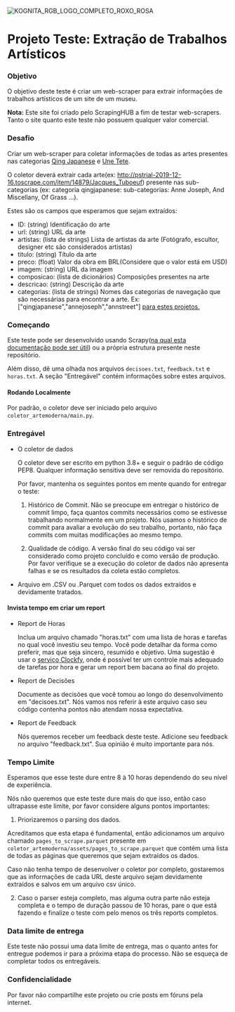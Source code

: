 ![KOGNITA_RGB_LOGO_COMPLETO_ROXO_ROSA](https://user-images.githubusercontent.com/81701366/215144953-33d142f6-a2ec-4105-93cf-5d1a3f80ec57.png)

# Projeto Teste: Extração de Trabalhos Artísticos #

### Objetivo ###

O objetivo deste teste é criar um web-scraper para extrair informações de trabalhos artísticos de um site de um museu.

**Nota:** Este site foi criado pelo ScrapingHUB a fim de testar web-scrapers. Tanto o site quanto este teste não possuem qualquer valor comercial.


### Desafio ###

Criar um web-scraper para coletar informações de todas as artes presentes nas categorias [Qing Japanese](http://pstrial-2019-12-16.toscrape.com/browse/qingjapanese) e [Une Tete](http://pstrial-2019-12-16.toscrape.com/browse/unetete).


O coletor deverá extrair cada arte(ex: http://pstrial-2019-12-16.toscrape.com/item/14879/Jacques_Tuboeuf) presente nas sub-categorias (ex: categoria qingjapanese: sub-categorias: Anne Joseph, And Miscellany, Of Grass ...).

Estes são os campos que esperamos que sejam extraídos:

* ID: (string) Identificação do arte 
* url: (string) URL da arte
* artistas: (lista de strings) Lista de artistas da arte (Fotógrafo, escultor, designer etc são considerados artistas)
* titulo: (string) Título da arte
* preco: (float) Valor da obra em BRL(Considere que o valor está em USD)
* imagem: (string) URL da imagem
* composicao: (lista de dicionários) Composições presentes na arte
* descricao: (string) Descrição da arte
* categorias: (lista de strings) Nomes das categorias de navegação que são necessárias para encontrar a arte. Ex: ["qingjapanese","annejoseph","annstreet"] [para estes projetos.](http://pstrial-2019-12-16.toscrape.com/browse/qingjapanese/annejoseph/annstreet)

### Começando

Este teste pode ser desenvolvido usando Scrapy([na qual esta documentação pode ser útil](https://doc.scrapy.org/en/latest/intro/tutorial.html#our-first-spider)) ou a própria estrutura presente neste repositório.


Além disso, dê uma olhada nos arquivos `decisoes.txt`,  `feedback.txt` e  `horas.txt`. 
A seção "Entregável" contém informações sobre estes arquivos.


#### Rodando Localmente
Por padrão, o coletor deve ser iniciado pelo arquivo `coletor_artemoderna/main.py`.


### Entregável ###

* O coletor de dados

    O coletor deve ser escrito em python 3.8+ e seguir o padrão de código PEP8. Qualquer informação sensitiva deve ser removida do repositório.

    Por favor, mantenha os seguintes pontos em mente quando for entregar o teste:
    
    1. Histórico de Commit. Não se preocupe em entregar o histórico de commit limpo, faça quantos commits necessários como se estivesse trabalhando normalmente em um projeto. Nós usamos o histórico de commit para avaliar a evolução do seu trabalho, portanto, não faça commits com muitas modificações ao mesmo tempo.
    
    2. Qualidade de código. A versão final do seu código vai ser considerado como projeto concluído e como versão de produção. Por favor verifique se a execução do coletor de dados não apresenta falhas e se os resultados da coleta estão completos.

* Arquivo em .CSV ou .Parquet com todos os dados extraídos e devidamente tratados.
    


#### Invista tempo em criar um report

* Report de Horas

    Inclua um arquivo chamado "horas.txt" com uma lista de horas e tarefas no qual você investiu seu tempo. Você pode detalhar da forma como preferir, mas que seja sincero, resumido e objetivo. 
    Uma sugestão é usar o [serviço Clockfy](https://clockify.me/pt/), onde é possível ter um controle mais adequado de tarefas por hora e gerar um report bem bacana ao final do projeto.


* Report de Decisões
    
    Documente as decisões que você tomou ao longo do desenvolvimento em "decisoes.txt". Nós vamos nos referir à este arquivo caso seu código contenha pontos não atendam nossa expectativa.


* Report de Feedback

    Nós queremos receber um feedback deste teste. Adicione seu feedback no arquivo "feedback.txt". Sua opinião é muito importante para nós.

### Tempo Limite ###

Esperamos que esse teste dure entre 8 à 10 horas dependendo do seu nível de experiência.


Nós não queremos que este teste dure mais do que isso, então caso ultrapasse este limite, por favor considere alguns pontos importantes:


1. Priorizaremos o parsing dos dados. 

  Acreditamos que esta etapa é fundamental, então adicionamos um arquivo chamado `pages_to_scrape.parquet` presente em `coletor_artemoderna/assets/pages_to_scrape.parquet` que contém uma lista de todas as páginas que queremos que sejam extraídos os dados. 
  
  Caso não tenha tempo de desenvolver o coletor por completo, gostaremos que as informações de cada URL deste arquivo sejam devidamente extraídos e salvos em um arquivo csv único.
	
  2. Caso o parser esteja completo, mas alguma outra parte não esteja completa e o tempo de duração passou de 10 horas, pare o que está fazendo e finalize o teste com pelo menos os três reports completos.

### Data limite de entrega ###

Este teste não possui uma data limite de entrega, mas o quanto antes for entregue podemos ir para a próxima etapa do processo.
Não se esqueça de completar todos os entregáveis.

### Confidencialidade ###

Por favor não compartilhe este projeto ou crie posts em fóruns pela internet.
